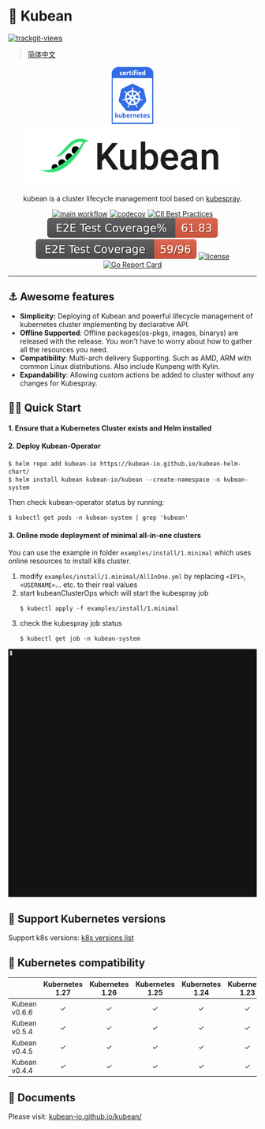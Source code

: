 # :seedling: Kubean

<a href="https://trackgit.com">
<img src="https://us-central1-trackgit-analytics.cloudfunctions.net/token/ping/la6t1t81jgv27ys97ila" alt="trackgit-views" />
</a>

> [简体中文](./README_zh.md)

<div align="center">

  <p>

[<img src="docs/overrides/assets/images/certified_k8s.png" height=120>](https://github.com/cncf/k8s-conformance/pull/2240)
[<img src="docs/overrides/assets/images/kubean_logo.png" height=120>](https://kubean-io.github.io/website/)
<!--
Source: https://github.com/cncf/artwork/tree/master/projects/kubernetes/certified-kubernetes
-->

  </p>

  <p>

kubean is a cluster lifecycle management tool based on [kubespray](https://github.com/kubernetes-sigs/kubespray).

  </p>

  <p>

[![main workflow](https://github.com/kubean-io/kubean/actions/workflows/auto-main-ci.yaml/badge.svg)](https://github.com/kubean-io/kubean/actions/workflows/auto-main-ci.yaml)
[![codecov](https://codecov.io/gh/kubean-io/kubean/branch/main/graph/badge.svg?token=8FX807D3QQ)](https://codecov.io/gh/kubean-io/kubean)
[![CII Best Practices](https://bestpractices.coreinfrastructure.org/projects/6263/badge)](https://bestpractices.coreinfrastructure.org/projects/6263)
[![kubean coverage](https://raw.githubusercontent.com/dasu23/e2ecoverage/master/badges/kubean/kubeanCoverage.svg)](https://github.com/kubean-io/kubean/blob/main/docs/test/kubean_testcase.md)
[![kubean coverage](https://raw.githubusercontent.com/dasu23/e2ecoverage/master/badges/kubean/kubeanCoverage2.svg)](https://github.com/kubean-io/kubean/blob/main/docs/test/kubean_testcase.md)
[![license](https://img.shields.io/badge/license-AL%202.0-blue)](https://github.com/kubean-io/kubean/blob/main/LICENSE)
[![Go Report Card](https://goreportcard.com/badge/github.com/kubean-io/kubean)](https://goreportcard.com/report/github.com/kubean-io/kubean)

  </p>

</div>

---

## :anchor: Awesome features

- **Simplicity:** Deploying of Kubean and powerful lifecycle management of kubernetes cluster implementing by declarative API.
- **Offline Supported**: Offline packages(os-pkgs, images, binarys) are released with the release. You won't have to worry about how to gather all the resources you need.
- **Compatibility**: Multi-arch delivery Supporting. Such as AMD, ARM with common Linux distributions. Also include Kunpeng with Kylin.
- **Expandability**: Allowing custom actions be added to cluster without any changes for Kubespray. 

## :surfing_man: Quick Start

#### 1. Ensure that a Kubernetes Cluster exists and Helm installed

#### 2. Deploy Kubean-Operator

``` shell
$ helm repo add kubean-io https://kubean-io.github.io/kubean-helm-chart/
$ helm install kubean kubean-io/kubean --create-namespace -n kubean-system
```

Then check kubean-operator status by running:

```shell 
$ kubectl get pods -n kubean-system | grep 'kubean'
```

#### 3. Online mode deployment of minimal all-in-one clusters

You can use the example in folder `examples/install/1.minimal` which uses online resources to install k8s cluster.

  1. modify `examples/install/1.minimal/AllInOne.yml` by replacing `<IP1>`, `<USERNAME>`... etc. to their real values
  2. start kubeanClusterOps which will start the kubespray job
     ```shell
     $ kubectl apply -f examples/install/1.minimal
     ```
  3. check the kubespray job status
     ```shell
     $ kubectl get job -n kubean-system
     ```

[![quick_start_image](docs/overrides/assets/images/quick_start.gif)](https://asciinema.org/a/511386)

## :ocean: Support Kubernetes versions

Support k8s versions: [ k8s versions list ](./docs/zh/usage/support-k8s-version.md)

## :ocean: Kubernetes compatibility

|               | Kubernetes 1.27 | Kubernetes 1.26 | Kubernetes 1.25 | Kubernetes 1.24 | Kubernetes 1.23 | Kubernetes 1.22 | Kubernetes 1.21 | Kubernetes 1.20 |
|---------------|:---------------:|:---------------:|:---------------:|:---------------:|:---------------:|:---------------:|:---------------:|:---------------:|
| Kubean v0.6.6 |        ✓        |        ✓        |        ✓        |        ✓        |        ✓        |        ✓        |        ✓        |        ✓        |
| Kubean v0.5.4 |        ✓        |        ✓        |        ✓        |        ✓        |        ✓        |        ✓        |        ✓        |        ✓        |
| Kubean v0.4.5 |        ✓        |        ✓        |        ✓        |        ✓        |        ✓        |        ✓        |        ✓        |        ✓        |
| Kubean v0.4.4 |        ✓        |        ✓        |        ✓        |        ✓        |        ✓        |        ✓        |        ✓        |        ✓        |

## :book: Documents

Please visit: [kubean-io.github.io/kubean/](https://kubean-io.github.io/kubean/)
